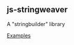 ## js-stringweaver

A "stringbuilder" library

<a target="_blank" href="https://kooiinc.github.io/js-stringweaver/Examples">Examples</a>
